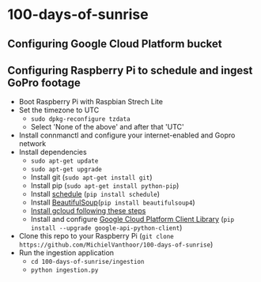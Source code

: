# 100-days-of-sunrise

## Configuring Google Cloud Platform bucket

## Configuring Raspberry Pi to schedule and ingest GoPro footage
* Boot Raspberry Pi with Raspbian Strech Lite
* Set the timezone to UTC
  * `sudo dpkg-reconfigure tzdata`
  * Select 'None of the above' and after that 'UTC'
* Install connmanctl and configure your internet-enabled and Gopro network
* Install dependencies
  * `sudo apt-get update`
  * `sudo apt-get upgrade`
  * Install git (`sudo apt-get install git`)
  * Install pip (`sudo apt-get install python-pip`)
  * Install [schedule](https://github.com/dbader/schedule) (`pip install schedule`)
  * Install [BeautifulSoup](https://www.crummy.com/software/BeautifulSoup/bs4/doc/)(`pip install beautifulsoup4`)
  * [Install gcloud following these steps](https://cloud.google.com/sdk/docs/quickstart-linux)
  * Install and configure [Google Cloud Platform Client Library](https://cloud.google.com/compute/docs/tutorials/python-guide) (`pip install --upgrade google-api-python-client`)
* Clone this repo to your Raspberry Pi (`git clone https://github.com/MichielVanthoor/100-days-of-sunrise`)
* Run the ingestion application
  * `cd 100-days-of-sunrise/ingestion`
  * `python ingestion.py`
